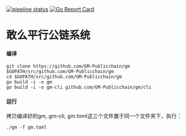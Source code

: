 [![pipeline status](https://api.travis-ci.org/bityuan/bityuan.svg?branch=master)](https://travis-ci.org/bityuan/bityuan/)
[![Go Report Card](https://goreportcard.com/badge/github.com/bityuan/bityuan)](https://goreportcard.com/report/github.com/bityuan/bityuan)

# 敢么平行公链系统

#### 编译

```
git clone https://github.com/GM-Publicchain/gm $GOPATH/src/github.com/GM-Publicchain/gm
cd $GOPATH/src/github.com/GM-Publicchain/gm
go build -i -o gm
go build -i -o gm-cli github.com/GM-Publicchain/gm/cli
```

#### 运行

拷贝编译好的gm, gm-cli, gm.toml这三个文件置于同一个文件夹下，执行：

```
./gm -f gm.toml
```


